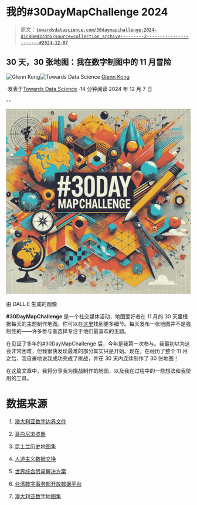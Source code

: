 # 我的#30DayMapChallenge 2024

> 原文：[`towardsdatascience.com/30daymapchallenge-2024-d1c80e037dd6?source=collection_archive---------2-----------------------#2024-12-07`](https://towardsdatascience.com/30daymapchallenge-2024-d1c80e037dd6?source=collection_archive---------2-----------------------#2024-12-07)

## 30 天，30 张地图：我在数字制图中的 11 月冒险

[](https://glennkong.medium.com/?source=post_page---byline--d1c80e037dd6--------------------------------)![Glenn Kong](https://glennkong.medium.com/?source=post_page---byline--d1c80e037dd6--------------------------------)[](https://towardsdatascience.com/?source=post_page---byline--d1c80e037dd6--------------------------------)![Towards Data Science](https://towardsdatascience.com/?source=post_page---byline--d1c80e037dd6--------------------------------) [Glenn Kong](https://glennkong.medium.com/?source=post_page---byline--d1c80e037dd6--------------------------------)

·发表于[Towards Data Science](https://towardsdatascience.com/?source=post_page---byline--d1c80e037dd6--------------------------------) ·14 分钟阅读·2024 年 12 月 7 日

--

![](img/26313cc6f6bea011a79d0f05757a3fd2.png)

由 DALL·E 生成的图像

**#30DayMapChallenge** 是一个社交媒体活动，地图爱好者在 11 月的 30 天里根据每天的主题制作地图。你可以在[这里](https://30daymapchallenge.com/)找到更多细节。每天发布一张地图并不是强制性的——许多参与者选择专注于他们最喜欢的主题。

在见证了多年的#30DayMapChallenge 后，今年是我第一次参与。我最初以为这会非常困难，但我很快发现最难的部分其实只是开始。现在，在经历了整个 11 月之后，我自豪地说我成功完成了挑战，并在 30 天内连续制作了 30 张地图！

在这篇文章中，我将分享我为挑战制作的地图，以及我在过程中的一些想法和我使用的工具。

# 数据来源

1.  [澳大利亚数字边界文件](https://www.abs.gov.au/statistics/standards/australian-statistical-geography-standard-asgs-edition-3/jul2021-jun2026/access-and-downloads/digital-boundary-files)

1.  [哥白尼浏览器](https://browser.dataspace.copernicus.eu/)

1.  [昆士兰历史地图集](https://www.qhatlas.com.au/)

1.  [人道主义数据交换](https://data.humdata.org/)

1.  [世界综合贸易解决方案](https://wits.worldbank.org/Default.aspx?lang=en)

1.  [台湾数字事务部开放数据平台](https://data.gov.tw/en)

1.  [澳大利亚数字地图集](https://digital.atlas.gov.au/)
